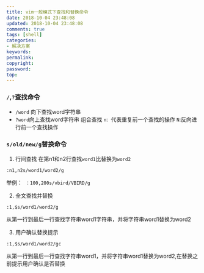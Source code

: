```yaml
---
title: vim一般模式下查找和替换命令
date: 2018-10-04 23:48:08
updated: 2018-10-04 23:48:08
comments: true
tags: [shell]
categories:
- 解决方案
keywords: 
permalink: 
copyright: 
password: 
top:   
---
```

###  `/`,`?`查找命令
* `/word` 向下查找word字符串
* `?word`向上查找word字符串
组合查找
`n`:  代表重复前一个查找的操作
`N`:反向进行前一个查找操作  
###  `s/old/new/g`替换命令

1. 行间查找 
在第n1和n2行查找`word1`比替换为`word2`
```
:n1,n2s/word1/word2/g
```
举例：  `：100,200s/vbird/VBIRD/g`

2. 全文查找并替换
```
:1,$s/word1/word2/g
```
从第一行到最后一行查找字符串word1字符串，并将字符串word1替换为word2

3. 用户确认替换提示
```
:1,$s/word1/word2/gc
```
从第一行到最后一行查找字符串word1，并将字符串word1替换为word2,在替换之前提示用户确认是否替换
